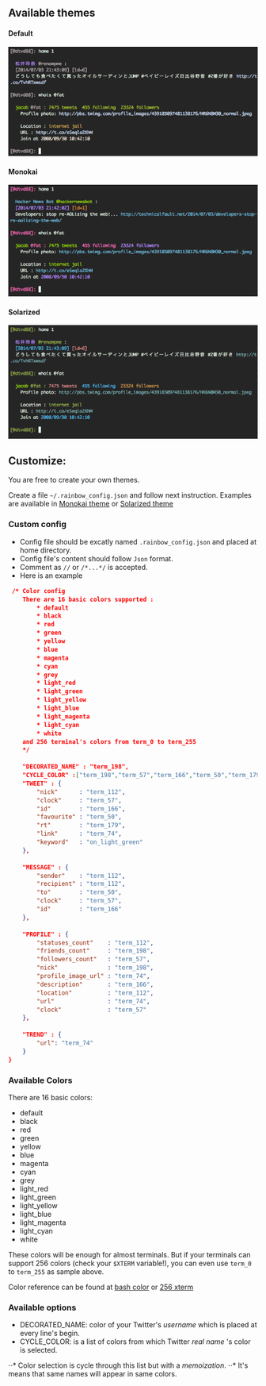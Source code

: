 ## Available themes
#### Default
![Default](./screenshot/themes/Default.png)
#### Monokai
![Monokai](./screenshot/themes/Monokai.png)
#### Solarized
![Solarized](./screenshot/themes/Solarized.png)

## Customize:
You are free to create your own themes.

Create a file `~/.rainbow_config.json` and follow next instruction.
Examples are available in 
[Monokai theme](https://github.com/DTVD/rainbowstream/blob/master/rainbowstream/colorset/monokai.json)
or
[Solarized theme](https://github.com/DTVD/rainbowstream/blob/master/rainbowstream/colorset/solarized.json)

### Custom config
 * Config file should be excatly named `.rainbow_config.json` and placed at home directory.
 * Config file's content should follow `Json` format.
 * Comment as `//` or `/*...*/` is accepted.
 * Here is an example

```json
 /* Color config
    There are 16 basic colors supported :
        * default
        * black
        * red
        * green
        * yellow
        * blue
        * magenta
        * cyan
        * grey
        * light_red
        * light_green
        * light_yellow
        * light_blue
        * light_magenta
        * light_cyan
        * white
    and 256 terminal's colors from term_0 to term_255
    */

    "DECORATED_NAME" : "term_198",
    "CYCLE_COLOR" :["term_198","term_57","term_166","term_50","term_179","term_74","term_112"],
    "TWEET" : {
        "nick"      : "term_112",
        "clock"     : "term_57",
        "id"        : "term_166",
        "favourite" : "term_50",
        "rt"        : "term_179",
        "link"      : "term_74",
        "keyword"   : "on_light_green"
    },

    "MESSAGE" : {
        "sender"    : "term_112",
        "recipient" : "term_112",
        "to"        : "term_50",
        "clock"     : "term_57",
        "id"        : "term_166"
    },

    "PROFILE" : {
        "statuses_count"    : "term_112",
        "friends_count"     : "term_198",
        "followers_count"   : "term_57",
        "nick"              : "term_198",
        "profile_image_url" : "term_74",
        "description"       : "term_166",
        "location"          : "term_112",
        "url"               : "term_74",
        "clock"             : "term_57"
    },

    "TREND" : {
        "url": "term_74"
    }
}
```

### Available Colors

There are 16 basic colors:
  * default
  * black
  * red
  * green
  * yellow
  * blue
  * magenta
  * cyan
  * grey
  * light_red
  * light_green
  * light_yellow
  * light_blue
  * light_magenta
  * light_cyan
  * white

These colors will be enough for almost terminals.
But if your terminals can support 256 colors (check your `$XTERM` variable!), 
you can even use `term_0` to `term_255` as sample above.

Color reference can be found at 
[bash color](http://misc.flogisoft.com/bash/tip_colors_and_formatting) or 
[256 xterm](http://www.calmar.ws/vim/256-xterm-24bit-rgb-color-chart.html)

### Available options
* DECORATED_NAME: color of your Twitter's _username_ which is placed at every line's begin.
* CYCLE_COLOR: is a list of colors from which Twitter _real name_ 's color is selected. 

⋅⋅* Color selection is cycle through this list but with a _memoization_. 
⋅⋅* It's means that same names will appear in same colors.



